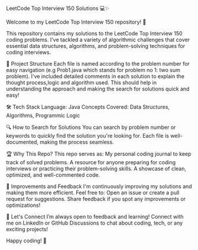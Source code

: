 LeetCode Top Interview 150 Solutions 💻✨

Welcome to my LeetCode Top Interview 150 repository! 🚀

This repository contains my solutions to the LeetCode Top Interview 150 coding problems. I've tackled a variety of algorithmic challenges that cover essential data structures, algorithms, and problem-solving techniques for coding interviews.

📂 Project Structure
Each file is named according to the problem number for easy navigation (e.g Prob1.java which stands for problem no 1: two sum problem).
I've included detailed comments in each solution to explain the thought process,logic and algorithm used. This should help in understanding the approach and making the search for solutions quick and easy!

🛠️ Tech Stack
Language: Java
Concepts Covered: Data Structures, Algorithms, Programmic Logic

🔍 How to Search for Solutions
You can search by problem number or keywords to quickly find the solution you're looking for. Each file is well-documented, making the process seamless.

🏆 Why This Repo?
This repo serves as:
My personal coding journal to keep track of solved problems.
A resource for anyone preparing for coding interviews or practicing their problem-solving skills.
A showcase of clean, optimized, and well-commented code.

🚧 Improvements and Feedback
I'm continuously improving my solutions and making them more efficient. Feel free to:
Open an issue or create a pull request for suggestions.
Share feedback if you spot any improvements or optimizations!

🌱 Let's Connect
I’m always open to feedback and learning! Connect with me on LinkedIn or GitHub Discussions to chat about coding, tech, or any exciting projects!

Happy coding! 🎉

